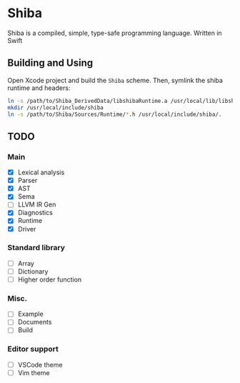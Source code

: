 # Shiba
Shiba is a compiled, simple, type-safe programming language. Written in Swift

## Building and Using
Open Xcode project and build the `Shiba` scheme.
Then, symlink the shiba runtime and headers:

```bash
ln -s /path/to/Shiba_DerivedData/libshibaRuntime.a /usr/local/lib/libshibaRuntime.a
mkdir /usr/local/include/shiba
ln -s /path/to/Shiba/Sources/Runtime/*.h /usr/local/include/shiba/. 

```
## TODO

### Main
- [x] Lexical analysis
- [x] Parser
- [x] AST
- [x] Sema
- [ ] LLVM IR Gen
- [x] Diagnostics
- [x] Runtime
- [x] Driver

### Standard library
- [ ] Array
- [ ] Dictionary
- [ ] Higher order function

### Misc.
- [ ] Example
- [ ] Documents
- [ ] Build

### Editor support
- [ ] VSCode theme
- [ ] Vim theme
